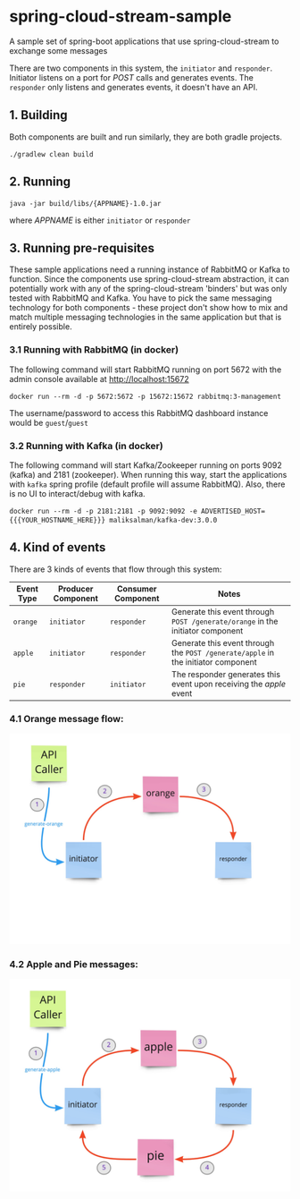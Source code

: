 # spring-cloud-stream-sample

A sample set of spring-boot applications that use spring-cloud-stream to exchange some messages

There are two components in this system, the `initiator` and `responder`. Initiator listens on a port for *POST* calls and generates events. The `responder` only listens and generates events, it doesn't have an API.


## 1. Building

Both components are built and run similarly, they are both gradle projects.

```
./gradlew clean build
```

## 2. Running

```
java -jar build/libs/{APPNAME}-1.0.jar
```

where *APPNAME* is either `initiator` or `responder`

## 3. Running pre-requisites

These sample applications need a running instance of RabbitMQ or Kafka to function. Since the components use spring-cloud-stream abstraction, it can potentially work with any of the spring-cloud-stream 'binders' but was only tested with RabbitMQ and Kafka. You have to pick the same messaging technology for both components - these project don't show how to mix and match multiple messaging technologies in the same application but that is entirely possible.

### 3.1 Running with RabbitMQ (in docker)

The following command will start RabbitMQ running on port 5672 with the admin console available at [http://localhost:15672](http://localhost:15672)

```
docker run --rm -d -p 5672:5672 -p 15672:15672 rabbitmq:3-management
```

The username/password to access this RabbitMQ dashboard instance would be `guest`/`guest`

### 3.2 Running with Kafka (in docker)

The following command will start Kafka/Zookeeper running on ports 9092 (kafka) and 2181 (zookeeper). When running this way, start the applications with `kafka` spring profile (default profile will assume RabbitMQ). Also, there is no UI to interact/debug with kafka.

```
docker run --rm -d -p 2181:2181 -p 9092:9092 -e ADVERTISED_HOST={{{YOUR_HOSTNAME_HERE}}} maliksalman/kafka-dev:3.0.0
```

## 4. Kind of events

There are 3 kinds of events that flow through this system:

| Event Type | Producer Component | Consumer Component | Notes |
| ---------- | -------- | -------- | ----- |
| `orange` | `initiator` | `responder` | Generate this event through `POST /generate/orange` in the initiator component |
| `apple` | `initiator` | `responder` | Generate this event through the `POST /generate/apple` in the initiator component |
| `pie` | `responder` | `initiator` | The responder generates this event upon receiving the *apple* event |

### 4.1 Orange message flow:

![Orange Message Flow](orange-message-flow.jpg "Orange Message Flow")

### 4.2 Apple and Pie messages:

![Apple Message Flow](apple-message-flow.jpg "Apple Message Flow")

